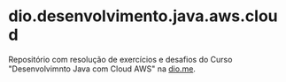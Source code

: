# dio.desenvolvimento.java.aws.cloud
Repositório com resolução de exercícios e desafios do Curso "Desenvolvimnto Java com Cloud AWS" na [dio.me](https://web.dio.me/).
